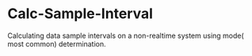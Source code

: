 # Calc-Sample-Interval
Calculating data sample intervals on a non-realtime system using mode( most common)  determination.
